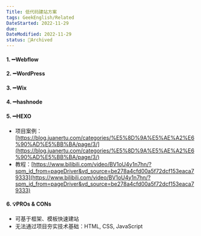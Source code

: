 ```yaml
---
Title: 低代码建站方案
tags: GeekEnglish/Related
DateStarted: 2022-11-29
due:
DateModified: 2022-11-29
status: 🔵Archived
---
```


#### 1. ➖Webflow

#### 2. ➖WordPress

#### 3. ➖Wix

#### 4. ➖hashnode

#### 5. ➖HEXO

- 项目案例：[https://blog.juanertu.com/categories/%E5%8D%9A%E5%AE%A2%E6%90%AD%E5%BB%BA/page/3/](https://blog.juanertu.com/categories/%E5%8D%9A%E5%AE%A2%E6%90%AD%E5%BB%BA/page/3/)
- 教程：[https://www.bilibili.com/video/BV1oU4y1n7hn/?spm_id_from=pageDriver&vd_source=be278a4cfd00a5f72dcf153eaca79333](https://www.bilibili.com/video/BV1oU4y1n7hn/?spm_id_from=pageDriver&vd_source=be278a4cfd00a5f72dcf153eaca79333)

#### 6. 💡PROs & CONs

- 可基于框架、模板快速建站
- 无法通过项目夯实技术基础：HTML, CSS, JavaScript
